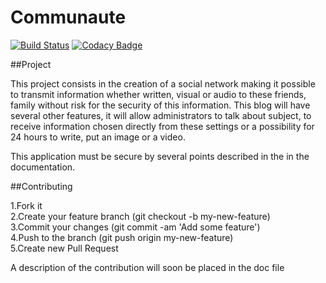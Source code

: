 # Communaute

[![Build Status](https://travis-ci.org/michaelgtfr/communaute.svg?branch=main)](https://travis-ci.org/michaelgtfr/communaute)
[![Codacy Badge](https://app.codacy.com/project/badge/Grade/165cbd9ffb144b7fa98218406a48683f)](https://www.codacy.com/gh/michaelgtfr/communaute/dashboard?utm_source=github.com&amp;utm_medium=referral&amp;utm_content=michaelgtfr/communaute&amp;utm_campaign=Badge_Grade)

##Project

This project consists in the creation of a social network making it possible to transmit information whether written, visual or audio to these friends, family without risk for the security of this information. This blog will have several other features, it will allow administrators to talk about subject, to receive information chosen directly from these settings or a possibility for 24 hours to write, put an image or a video.  

This application must be secure by several points described in the in the documentation.


##Contributing

1.Fork it  
2.Create your feature branch (git checkout -b my-new-feature)  
3.Commit your changes (git commit -am 'Add some feature')  
4.Push to the branch (git push origin my-new-feature)  
5.Create new Pull Request  

A description of the contribution will soon be placed in the doc file
